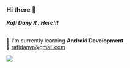 ### Hi there 👋

***Rafi Dany R , Here!!!***
##
:seedling: I'm currently learning **Android Development** \
:email: rafidanyr@gmail.com

![](https://komarev.com/ghpvc/?username=RadRasyad&color=blue)
